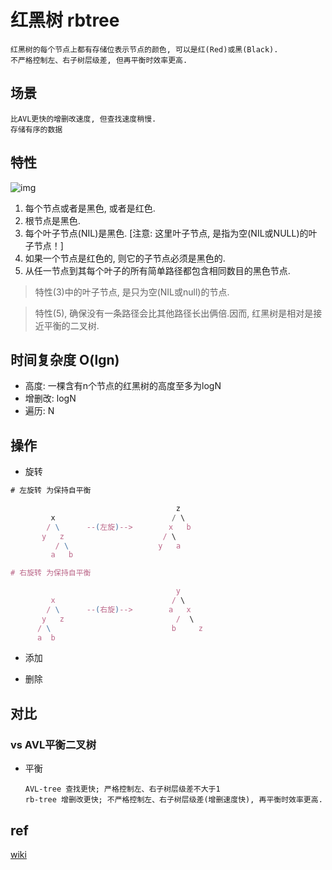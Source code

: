 # 红黑树 rbtree

    红黑树的每个节点上都有存储位表示节点的颜色, 可以是红(Red)或黑(Black).
    不严格控制左、右子树层级差, 但再平衡时效率更高.

## 场景

    比AVL更快的增删改速度, 但查找速度稍慢.
    存储有序的数据

## 特性

![img](res/rbtree.png)

1. 每个节点或者是黑色, 或者是红色.
2. 根节点是黑色.
3. 每个叶子节点(NIL)是黑色. [注意: 这里叶子节点, 是指为空(NIL或NULL)的叶子节点！]
4. 如果一个节点是红色的, 则它的子节点必须是黑色的.
5. 从任一节点到其每个叶子的所有简单路径都包含相同数目的黑色节点.

> 特性(3)中的叶子节点, 是只为空(NIL或null)的节点.  

> 特性(5), 确保没有一条路径会比其他路径长出俩倍.因而, 红黑树是相对是接近平衡的二叉树.

## 时间复杂度 O(lgn)

- 高度: 一棵含有n个节点的红黑树的高度至多为logN  
- 增删改: logN  
- 遍历: N  

## 操作

- 旋转

```js
# 左旋转 为保持自平衡

                                     z
         x                          / \
        / \      --(左旋)-->        x   b
       y   z                      / \
          / \                    y   a
         a   b

# 右旋转 为保持自平衡

                                     y
         x                          / \
        / \      --(右旋)-->        a   x
       y   z                         /  \
      / \                           b     z
      a  b
```

- 添加

- 删除

## 对比

### vs AVL平衡二叉树

- 平衡

      AVL-tree 查找更快; 严格控制左、右子树层级差不大于1
      rb-tree 增删改更快; 不严格控制左、右子树层级差(增删速度快), 再平衡时效率更高.

## ref

[wiki](https://zh.wikipedia.org/wiki/%E7%BA%A2%E9%BB%91%E6%A0%91)

